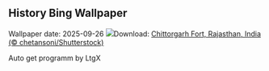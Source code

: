 ## History Bing Wallpaper
Wallpaper date: 2025-09-26
![](https://www.bing.com/th?id=OHR.FortChittorgarh_EN-US9184486139_UHD.jpg&w=1000)Download: [Chittorgarh Fort, Rajasthan, India (© chetansoni/Shutterstock)](https://www.bing.com/th?id=OHR.FortChittorgarh_EN-US9184486139_UHD.jpg)

Auto get programm by LtgX
